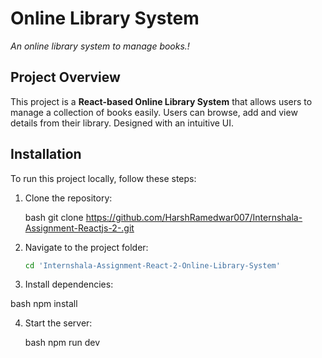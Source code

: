# **Online Library System**

_An online library system to manage books.!_

 
## Project Overview

This project is a **React-based Online Library System** that allows users to manage a collection of books easily. Users can browse, add and view details from their library. Designed with an intuitive UI.
 

## Installation

To run this project locally, follow these steps:

1. Clone the repository:

    bash
   git clone  https://github.com/HarshRamedwar007/Internshala-Assignment-Reactjs-2-.git
   

2. Navigate to the project folder:

   ```bash
   cd 'Internshala-Assignment-React-2-Online-Library-System'
   ```

3. Install dependencies:

  bash
   npm install
   

4. Start the  server:

    bash
   npm run dev
    

 
 
